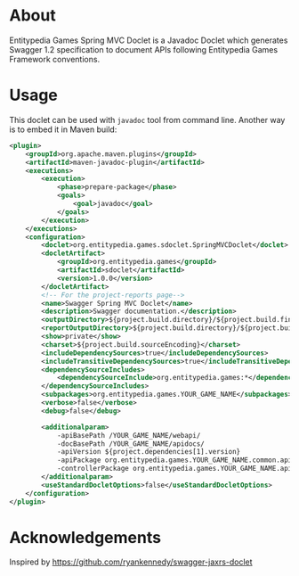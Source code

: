 ﻿# About
Entitypedia Games Spring MVC Doclet is a Javadoc Doclet which generates Swagger 1.2 specification to document APIs
following Entitypedia Games Framework conventions.

# Usage
This doclet can be used with ```javadoc``` tool from command line. Another way is to embed it in Maven build:
```xml
<plugin>
    <groupId>org.apache.maven.plugins</groupId>
    <artifactId>maven-javadoc-plugin</artifactId>
    <executions>
        <execution>
            <phase>prepare-package</phase>
            <goals>
                <goal>javadoc</goal>
            </goals>
        </execution>
    </executions>
    <configuration>
        <doclet>org.entitypedia.games.sdoclet.SpringMVCDoclet</doclet>
        <docletArtifact>
            <groupId>org.entitypedia.games</groupId>
            <artifactId>sdoclet</artifactId>
            <version>1.0.0</version>
        </docletArtifact>
        <!-- For the project-reports page-->
        <name>Swagger Spring MVC Doclet</name>
        <description>Swagger documentation.</description>
        <outputDirectory>${project.build.directory}/${project.build.finalName}/apidocs</outputDirectory>
        <reportOutputDirectory>${project.build.directory}/${project.build.finalName}/apidocs</reportOutputDirectory>
        <show>private</show>
        <charset>${project.build.sourceEncoding}</charset>
        <includeDependencySources>true</includeDependencySources>
        <includeTransitiveDependencySources>true</includeTransitiveDependencySources>
        <dependencySourceIncludes>
            <dependencySourceInclude>org.entitypedia.games:*</dependencySourceInclude>
        </dependencySourceIncludes>
        <subpackages>org.entitypedia.games.YOUR_GAME_NAME</subpackages>
        <verbose>false</verbose>
        <debug>false</debug>

        <additionalparam>
            -apiBasePath /YOUR_GAME_NAME/webapi/
            -docBasePath /YOUR_GAME_NAME/apidocs/
            -apiVersion ${project.dependencies[1].version}
            -apiPackage org.entitypedia.games.YOUR_GAME_NAME.common.api
            -controllerPackage org.entitypedia.games.YOUR_GAME_NAME.api.controller
        </additionalparam>
        <useStandardDocletOptions>false</useStandardDocletOptions>
    </configuration>
</plugin>
```

# Acknowledgements
Inspired by https://github.com/ryankennedy/swagger-jaxrs-doclet